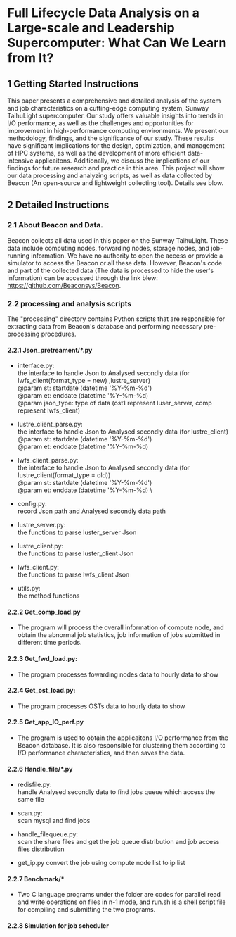 # Full Lifecycle Data Analysis on a Large-scale and Leadership Supercomputer: What Can We Learn from It?

## 1 Getting Started Instructions

This paper presents a comprehensive and detailed analysis of the system and job characteristics on a cutting-edge computing system, Sunway TaihuLight supercomputer. Our study offers valuable insights into trends in I/O performance, as well as the challenges and opportunities for improvement in high-performance computing environments. We present our methodology, findings, and the significance of our study. These results have significant implications for the design, optimization, and management of HPC systems, as well as the development of more efficient data-intensive applicaitons. Additionally, we discuss the implications of our findings for future research and practice in this area. This project will show our data processing and analyzing scripts, as well as data collected by Beacon (An open-source and lightweight collecting tool). Details see blow.

## 2 Detailed Instructions

### 2.1 About Beacon and Data.

Beacon collects all data used in this paper on the Sunway TaihuLight. These data include computing nodes, forwarding nodes, storage nodes, and job-running information. We have no authority to open the access or provide a simulator to access the Beacon or all these data. However, Beacon's code and part of the collected data (The data is processed to hide the user's information) can be accessed through the link blew: https://github.com/Beaconsys/Beacon.

### 2.2 processing and analysis scripts

The "processing" directory contains Python scripts that are responsible for extracting data from Beacon's database and performing necessary pre-processing procedures.

#### 2.2.1 Json_pretreament/*.py
 - interface.py:\
    the interface to handle Json to Analysed secondly data (for lwfs_client(format_type = new) ,lustre_server) \
    @param st: startdate (datetime '%Y-%m-%d') \
    @param et: enddate (datetime '%Y-%m-%d) \
    @param json_type: type of data (ost1 represent luser_server, comp represent lwfs_client)

 - lustre_client_parse.py:\
    the interface to handle Json to Analysed secondly data (for lustre_client) \
    @param st: startdate (datetime '%Y-%m-%d') \
    @param et: enddate (datetime '%Y-%m-%d)

 - lwfs_client_parse.py:\
    the interface to handle Json to Analysed secondly data (for lustre_client(format_type = old)) \
    @param st: startdate (datetime '%Y-%m-%d') \
    @param et: enddate (datetime '%Y-%m-%d) \

 - config.py:\
    record Json path and Analysed secondly data path

 - lustre_server.py:\
    the functions to parse luster_server Json

 - lustre_client.py:\
    the functions to parse luster_client Json

 - lwfs_client.py:\
    the functions to parse lwfs_client Json

 - utils.py:\
    the method functions

#### 2.2.2 Get_comp_load.py
 - The program will process the overall information of compute node, and obtain the abnormal job statistics, job information of jobs submitted in different time periods.

#### 2.2.3 Get_fwd_load.py:
 - The program processes fowarding nodes data to hourly data to show

#### 2.2.4 Get_ost_load.py:
 - The program processes OSTs data to hourly data to show

#### 2.2.5 Get_app_IO_perf.py
 - The program is used to obtain the applicaitons I/O performance from the Beacon database. It is also responsible for clustering them according to I/O performance characteristics, and then saves the data.

#### 2.2.6 Handle_file/*.py
 - redisfile.py: \
    handle Analysed secondly data to find jobs queue which access the same file

 - scan.py:\
    scan mysql and find jobs

 - handle_filequeue.py:\
    scan the share files and get the job queue distribution and job access files distribution

 - get_ip.py
    convert the job using compute node list to ip list

#### 2.2.7 Benchmark/*
 - Two C language programs under the folder are codes for parallel read and write operations on files in n-1 mode, and run.sh is a shell script file for compiling and submitting the two programs.

#### 2.2.8 Simulation for job scheduler